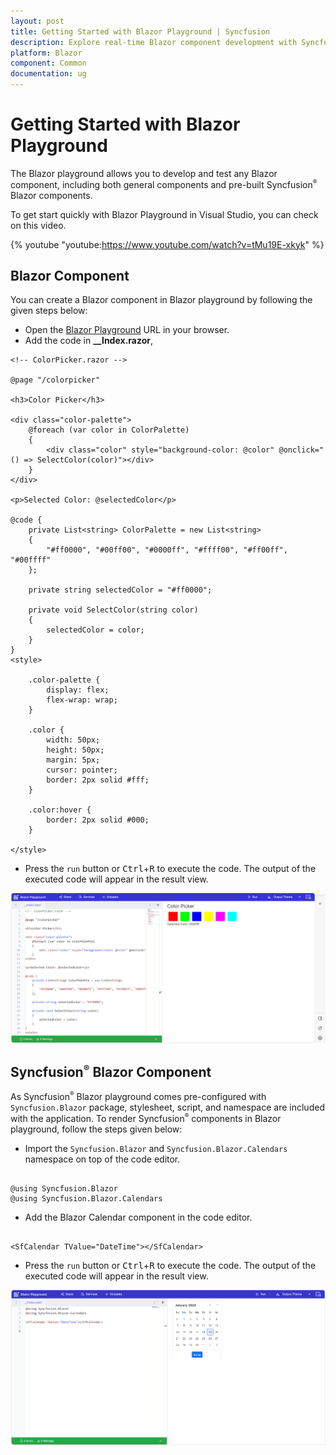 ```yaml
---
layout: post
title: Getting Started with Blazor Playground | Syncfusion
description: Explore real-time Blazor component development with Syncfusion Blazor Playground. Write, edit, compile, and share effortlessly in your browser!
platform: Blazor
component: Common
documentation: ug
---
```


# Getting Started with Blazor Playground

The Blazor playground allows you to develop and test any Blazor component, including both general components and pre-built Syncfusion<sup style="font-size:70%">&reg;</sup> Blazor components.

To get start quickly with Blazor Playground in Visual Studio, you can check on this video.

{% youtube
"youtube:https://www.youtube.com/watch?v=tMu19E-xkyk" %}

## Blazor Component

You can create a Blazor component in Blazor playground by following the given steps below:

* Open the [Blazor Playground](https://blazorplayground.syncfusion.com/) URL in your browser. 
* Add the code in **__Index.razor**,

```cshtml
<!-- ColorPicker.razor -->

@page "/colorpicker"

<h3>Color Picker</h3>

<div class="color-palette">
    @foreach (var color in ColorPalette)
    {
        <div class="color" style="background-color: @color" @onclick="() => SelectColor(color)"></div>
    }
</div>

<p>Selected Color: @selectedColor</p>

@code {
    private List<string> ColorPalette = new List<string>
    {
        "#ff0000", "#00ff00", "#0000ff", "#ffff00", "#ff00ff", "#00ffff"
    };

    private string selectedColor = "#ff0000";

    private void SelectColor(string color)
    {
        selectedColor = color;
    }
}
<style>

    .color-palette {
        display: flex;
        flex-wrap: wrap;
    }

    .color {
        width: 50px;
        height: 50px;
        margin: 5px;
        cursor: pointer;
        border: 2px solid #fff;
    }

    .color:hover {
        border: 2px solid #000;
    }
    
</style>
```
* Press the `run` button or <kbd>Ctrl</kbd>+<kbd>R</kbd> to execute the code. The output of the executed code will appear in the result view.

![Syncfusion Blazor Playground](images/blazor_component.png)

## Syncfusion<sup style="font-size:70%">&reg;</sup> Blazor Component

As Syncfusion<sup style="font-size:70%">&reg;</sup> Blazor playground comes pre-configured with `Syncfusion.Blazor` package, stylesheet, script, and namespace are included with the application. To render Syncfusion<sup style="font-size:70%">&reg;</sup> components in Blazor playground, follow the steps given below:

* Import the `Syncfusion.Blazor` and `Syncfusion.Blazor.Calendars` namespace on top of the code editor.


```cshtml

@using Syncfusion.Blazor
@using Syncfusion.Blazor.Calendars

```

* Add the Blazor Calendar component in the code editor.

```cshtml

<SfCalendar TValue="DateTime"></SfCalendar>

```

* Press the `run` button or <kbd>Ctrl</kbd>+<kbd>R</kbd> to execute the code. The output of the executed code will appear in the result view.

![Syncfusion Blazor Playground with Calendar component](images/syncfusion_component.png)